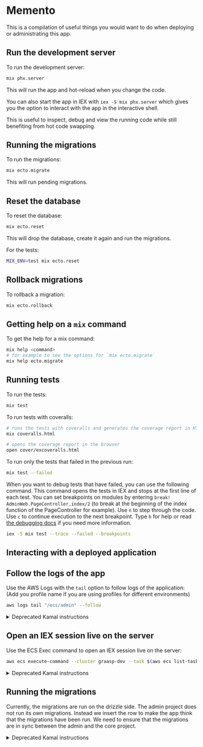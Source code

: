 # Memento

This is a compilation of useful things you would want to do when deploying or administrating this app.

## Run the development server

To run the development server:

```sh
mix phx.server
```

This will run the app and hot-reload when you change the code.

You can also start the app in IEX with `iex -S mix phx.server` which gives you the option to interact with the app in the interactive shell.

This is useful to inspect, debug and view the running code while still benefiting from hot code swapping.

## Running the migrations

To run the migrations:

```sh
mix ecto.migrate
```

This will run pending migrations.

## Reset the database

To reset the database:

```sh
mix ecto.reset
```

This will drop the database, create it again and run the migrations.

For the tests:

```sh
MIX_ENV=test mix ecto.reset
```

## Rollback migrations

To rollback a migration:

```sh
mix ecto.rollback
```

## Getting help on a `mix` command

To get the help for a mix command:

```sh
mix help <command>
# for example to see the options for `mix ecto.migrate`
mix help ecto.migrate
```

## Running tests

To run the tests:

```sh
mix test
```

To run tests with coveralls:

```sh
# runs the tests with coveralls and generates the coverage report in HTML format
mix coveralls.html

# opens the coverage report in the browser
open cover/excoveralls.html
```

To run only the tests that failed in the previous run:

```sh
mix test --failed
```

When you want to debug tests that have failed, you can use the following command. This command opens the tests in IEX and stops at the first line of each test.
You can set breakpoints on modules by entering `break! AdminWeb.PageController.index/2` (to break at the beginning of the index function of the PageController for example). Use `n` to step through the code. Use `c` to continue execution to the next breakpoint. Type `h` for help or read [the debugging docs](https://hexdocs.pm/elixir/debugging.html) if you need more information.

```sh
iex -S mix test --trace --failed --breakpoints
```

## Interacting with a deployed application

## Follow the logs of the app

Use the AWS Logs with the `tail` option to follow logs of the application:
(Add you profile name if you are using profiles for different environments)

```sh
aws logs tail "/ecs/admin" --follow
```

<details>
    <summary>Deprecated Kamal instructions</summary>

To follow the logs of the server live:

```sh
kamal app logs -f
# or using the defined alias
kamal logs
```

To see logs since a period of time:

```sh
# see the logs for the last 5 minutes
kamal app logs -s 5m
```

</details>

## Open an IEX session live on the server

Use the ECS Exec command to open an IEX session live on the server:

```sh
aws ecs execute-command --cluster graasp-dev --task $(aws ecs list-tasks --cluster graasp-dev --query 'taskArns[0]' --output text) --container admin --command "/app/bin/admin remote" --interactive
```

<details>
    <summary>Deprecated Kamal instructions</summary>

You can open an IEX session live on the server with:

```sh
kamal app exec --interactive --reuse "/app/bin/admin remote"
# or using the alias
kamal console
```

</details>

## Running the migrations

Currently, the migrations are run on the drizzle side. The admin project does not run its own migrations. Instead we insert the row to make the app think that the migrations have been run. We need to ensure that the migrations are in sync between the admin and the core project.

<details>
    <summary>Deprecated Kamal instructions</summary>

You can run the migrations using the provided release script:

```sh
kamal app exec --interactive --reuse "/app/bin/migrate"
# or with the defined alias
kamal migrate
```

It is also possible to run the migrations automatically by defining a docker-entrypoint file that executes the migration script. This is dscribed in more details in [this article](https://blog.appsignal.com/2025/06/10/deploying-phoenix-applications-with-kamal.html#automating-database-migrations-with-kamal)

</details>
